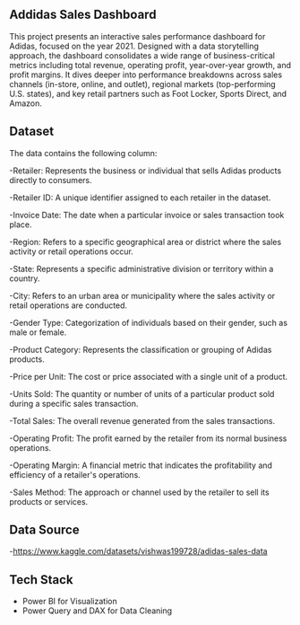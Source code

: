 ## Addidas Sales Dashboard
This project presents an interactive sales performance dashboard for Adidas, focused on the year 2021.
Designed with a data storytelling approach, the dashboard consolidates a wide range of business-critical metrics including total revenue, operating profit, year-over-year growth, and profit margins. 
It dives deeper into performance breakdowns across sales channels (in-store, online, and outlet), regional markets (top-performing U.S. states), and key retail partners such as Foot Locker, Sports Direct, and Amazon. 

## Dataset
The data contains the following column: 

-Retailer: Represents the business or individual that sells Adidas products directly to consumers.

-Retailer ID: A unique identifier assigned to each retailer in the dataset.

-Invoice Date: The date when a particular invoice or sales transaction took place.

-Region: Refers to a specific geographical area or district where the sales activity or retail operations occur.

-State: Represents a specific administrative division or territory within a country.

-City: Refers to an urban area or municipality where the sales activity or retail operations are conducted.

-Gender Type: Categorization of individuals based on their gender, such as male or female.

-Product Category: Represents the classification or grouping of Adidas products.

-Price per Unit: The cost or price associated with a single unit of a product.

-Units Sold: The quantity or number of units of a particular product sold during a specific sales transaction.

-Total Sales: The overall revenue generated from the sales transactions.

-Operating Profit: The profit earned by the retailer from its normal business operations.

-Operating Margin: A financial metric that indicates the profitability and efficiency of a retailer's operations.

-Sales Method: The approach or channel used by the retailer to sell its products or services.

## Data Source 
-https://www.kaggle.com/datasets/vishwas199728/adidas-sales-data

## Tech Stack
- Power BI for Visualization
- Power Query and DAX for Data Cleaning
